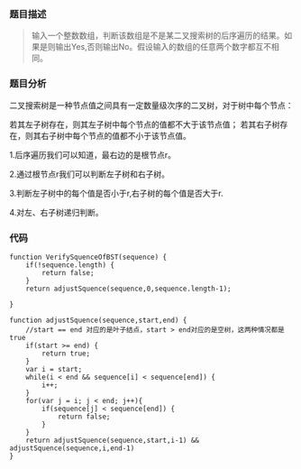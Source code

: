 ### 题目描述
> 输入一个整数数组，判断该数组是不是某二叉搜索树的后序遍历的结果。如果是则输出Yes,否则输出No。假设输入的数组的任意两个数字都互不相同。

### 题目分析
二叉搜索树是一种节点值之间具有一定数量级次序的二叉树，对于树中每个节点：

若其左子树存在，则其左子树中每个节点的值都不大于该节点值；
若其右子树存在，则其右子树中每个节点的值都不小于该节点值。

1.后序遍历我们可以知道，最右边的是根节点r。

2.通过根节点r我们可以判断左子树和右子树。

3.判断左子树中的每个值是否小于r,右子树的每个值是否大于r.

4.对左、右子树递归判断。

### 代码
```
function VerifySquenceOfBST(sequence) {
    if(!sequence.length) {
        return false;
    }
    return adjustSquence(sequence,0,sequence.length-1);
  
}
  
function adjustSquence(sequence,start,end) {
    //start == end 对应的是叶子结点，start > end对应的是空树，这两种情况都是true
    if(start >= end) {
        return true;
    }
    var i = start;
    while(i < end && sequence[i] < sequence[end]) {
        i++;
    }
    for(var j = i; j < end; j++){
        if(sequence[j] < sequence[end]) {
            return false;
        }
    }
    return adjustSquence(sequence,start,i-1) && adjustSquence(sequence,i,end-1)
}
```